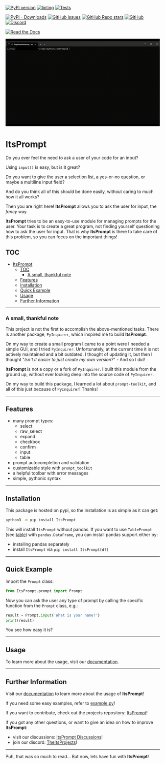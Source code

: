 [![PyPI version](https://badge.fury.io/py/ItsPrompt.svg)](https://badge.fury.io/py/ItsPrompt)
[![linting](https://github.com/TheItsProjects/ItsPrompt/actions/workflows/lint.yml/badge.svg)](https://github.com/TheItsProjects/ItsPrompt/actions/workflows/lint.yml)
[![Tests](https://github.com/TheItsProjects/ItsPrompt/actions/workflows/tests.yml/badge.svg)](https://github.com/TheItsProjects/ItsPrompt/actions/workflows/tests.yml)

[![PyPI - Downloads](https://img.shields.io/pypi/dm/ItsPrompt)](https://pypi.org/project/ItsPrompt/)
[![GitHub issues](https://img.shields.io/github/issues/TheItsProjects/ItsPrompt)](https://github.com/TheItsProjects/ItsPrompt/issues)
[![GitHub Repo stars](https://img.shields.io/github/stars/TheItsProjects/ItsPrompt)](https://github.com/TheItsProjects/ItsPrompt/stargazers)
[![GitHub](https://img.shields.io/github/license/TheitsProjects/ItsPrompt)](https://github.com/TheItsProjects/ItsPrompt/blob/main/LICENSE)
[![Discord](https://img.shields.io/discord/1082381448624996514)](https://discord.gg/rP9Qke2jDs)

[![Read the Docs](https://img.shields.io/readthedocs/itsprompt)](http://itsprompt.readthedocs.io/)

![Demonstration](https://raw.githubusercontent.com/TheItsProjects/ItsPrompt/main/media/ItsPrompt.gif)

# ItsPrompt

Do you ever feel the need to ask a user of your code for an input?

Using `input()` is easy, but is it great?

Do you want to give the user a selection list, a yes-or-no question, or maybe a multiline input field?

And do you think all of this should be done easily, without caring to much how it all works?

Then you are right here! **ItsPrompt** allows you to ask the user for input, the *fancy* way.

**ItsPrompt** tries to be an easy-to-use module for managing prompts for the user. Your task is to create a great
program, not finding yourself questioning how to ask the user for input. That is why **ItsPrompt** is there to take care
of this problem, so you can focus on the important things!

## TOC

<!-- TOC -->
* [ItsPrompt](#itsprompt)
  * [TOC](#toc)
    * [A small, thankful note](#a-small-thankful-note)
  * [Features](#features)
  * [Installation](#installation)
  * [Quick Example](#quick-example)
  * [Usage](#usage)
  * [Further Information](#further-information)
<!-- TOC -->

---

### A small, thankful note

This project is not the first to accomplish the above-mentioned tasks. There is another package, `PyInquirer`, which
inspired me to build **ItsPrompt**.

On my way to create a small program I came to a point were I needed a simple GUI, and I tried `PyInquirer`.
Unfortunately, at the current time it is not actively maintained and a bit outdated. I thought of updating it, but then
I thought "*Isn't it easier to just create my own version?*" - And so I did!

**ItsPrompt** is not a copy or a fork of `PyInquirer`. I built this module from the ground up, without ever looking deep
into the source code of `PyInquirer`.

On my way to build this package, I learned a lot about `prompt-toolkit`, and all of this just because of `PyInquirer`!
Thanks!

---

## Features

- many prompt types:
    - select
    - raw_select
    - expand
    - checkbox
    - confirm
    - input
    - table
- prompt autocompletion and validation
- customizable style with `prompt_toolkit`
- a helpful toolbar with error messages
- simple, pythonic syntax

---

## Installation

This package is hosted on pypi, so the installation is as simple as it can get:

```bash
python3 -m pip install ItsPrompt
```

This will install `ItsPrompt` without pandas. If you want to use `TablePrompt` (see [table](https://WIP)) with
`pandas.DataFrame`, you can install pandas support either by:

- installing pandas separately
- install `ItsPrompt` via `pip install ItsPrompt[df]`

---

## Quick Example

Import the `Prompt` class:

```py
from ItsPrompt.prompt import Prompt
```

Now you can ask the user any type of prompt by calling the specific function from the `Prompt` class, e.g.:

```py
result = Prompt.input('What is your name?')
print(result)
```

You see how easy it is?

---

## Usage

To learn more about the usage, visit our [documentation](https://WIP).

---

## Further Information

Visit our [documentation](http://itsprompt.readthedocs.io/) to learn more about the usage of **ItsPrompt**!

If you need some easy examples, refer to [example.py](example.py)!

If you want to contribute, check out the projects repository: [ItsPrompt](https://github.com/TheItsProjects/ItsPrompt)!

If you got any other questions, or want to give an idea on how to improve **ItsPrompt**:

- visit our discussions: [ItsPrompt Discussions](https://github.com/TheItsProjects/ItsPrompt/discussions)!
- join our discord: [TheItsProjects](https://discord.gg/rP9Qke2jDs)!

---

Puh, that was so much to read... But now, lets have fun with **ItsPrompt**!
